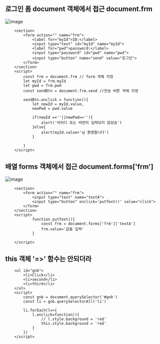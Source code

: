 
## 로그인 폼 document 객체에서 접근 document.frm
![image](https://user-images.githubusercontent.com/30430227/125771255-759604ee-c8ba-4cd3-bdaf-c64bd11ae718.png)
```
    <section>
        <form action="" name="frm">
            <label for="myId">ID:</label>
            <input type="text" id="myId" name="myId">
            <label for="pwd">password:</label>
            <input type="password" id="pwd" name="pwd">
            <input type="button" name="send" value="로그인">
        </form>
    </section>
    <script>
        const frm = document.frm // form 객체 지정
        let myId = frm.myId
        let pwd = frm.pwd
        const sendBtn = document.frm.send //전송 버튼 객체 지정

        sendBtn.onclick = function(){
            let newId = myId.value,
            newPwd = pwd.value

            if(newId ==''||newPwd==''){
                alert('아이디 또는 비번이 입력되지 않았슴')
            }else{
                alert(myId.value+'님 환영합니다')
            }

        }
    </script>
```

## 배열 forms 객체에서 접근 document.forms['frm']
![image](https://user-images.githubusercontent.com/30430227/125779431-856d6014-e0fa-49a1-9225-0f81a509079c.png)
```
    <section>
        <form action="" name="frm">
            <input type="text" name="textA">
            <input type="button" onclick='putText()' value="click">
        </form>
    </section>
    <script>
            function putText(){
                const frm = document.forms['frm']['textA']
                frm.value='값을 입력'
            }

    </script>
```

## this 객체 '=>' 함수는 안되더라
```
    <ul id="gnb">
        <li>Click</li>
        <li>second</li>
        <li>third</li>
    </ul>
    <script>
        const gnb = document.querySelector('#gnb')
        const li = gnb.querySelectorAll('li')

        li.forEach(l=>{
            l.onclick=function(){
                // l.style.background = 'red'
                this.style.background = 'red'
            }
        })
    </script>
```
